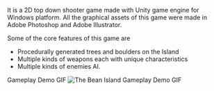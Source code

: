 It is a 2D top down shooter game made with Unity game engine for Windows platform.
All the graphical assets of this game were made in Adobe Photoshop and Adobe Illustrator.

Some of the core features of this game are 
* Procedurally generated trees and boulders on the Island
* Multiple kinds of weapons each with unique characteristics
* Multiple kinds of enemies AI.

Gameplay Demo GIF
![The Bean Island Gameplay Demo GIF](https://github.com/MrTee99/The-Bean-Island/blob/main/Demo%20GIF/GameplayDemo_GIF.gif)
